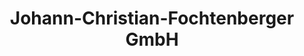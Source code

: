 ---
title: "Johann-Christian-Fochtenberger GmbH"
url: /heilbronn/johann-christian-fochtenberger-gmbh/
shop: Kosmetik
---
